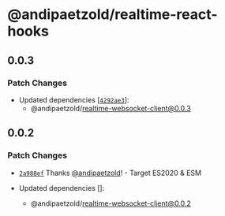 # @andipaetzold/realtime-react-hooks

## 0.0.3

### Patch Changes

- Updated dependencies [[`4292ae3`](https://github.com/andipaetzold/realtime/commit/4292ae333401d039842c7d4c8873c88db8964163)]:
  - @andipaetzold/realtime-websocket-client@0.0.3

## 0.0.2

### Patch Changes

- [`2a988ef`](https://github.com/andipaetzold/realtime/commit/2a988ef1968586eee63195ed82f90a419902a06d) Thanks [@andipaetzold](https://github.com/andipaetzold)! - Target ES2020 & ESM

- Updated dependencies []:
  - @andipaetzold/realtime-websocket-client@0.0.2
